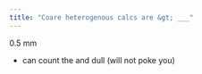 ```yaml
---
title: "Coare heterogenous calcs are &gt; ___"
---
```

0.5 mm
- can count the and dull (will not poke you)

